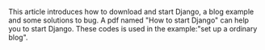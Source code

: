This article introduces how to download and start Django, a blog example and some solutions to bug.
A pdf named "How to start Django" can help you to start Django.
These codes is used in the example:"set up a ordinary blog".
